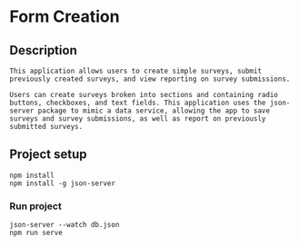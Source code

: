 # Form Creation

## Description
```
This application allows users to create simple surveys, submit previously created surveys, and view reporting on survey submissions.

Users can create surveys broken into sections and containing radio buttons, checkboxes, and text fields. This application uses the json-server package to mimic a data service, allowing the app to save surveys and survey submissions, as well as report on previously submitted surveys.
```
## Project setup
```
npm install
npm install -g json-server
```

### Run project
```
json-server --watch db.json
npm run serve
```
